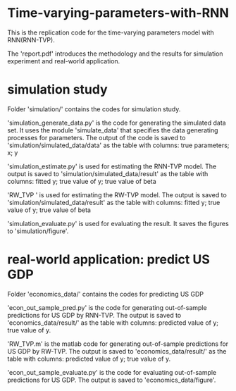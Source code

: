 # Time-varying-parameters-with-RNN

This is the replication code for the time-varying parameters model with RNN(RNN-TVP).

The 'report.pdf' introduces the methodology and the results for simulation experiment and real-world application.

# simulation study

Folder 'simulation/' contains the codes for simulation study.

'simulation_generate_data.py' is the code for generating the simulated data set. It uses the module 'simulate_data' that specifies the data generating processes for parameters. The output of the code is saved to 'simulation/simulated_data/data' as the table with columns: true parameters; x; y

'simulation_estimate.py' is used for estimating the RNN-TVP model. The output is saved to 'simulation/simulated_data/result' as the table with columns: fitted y; true value of y; true value of beta

'RW_TVP ' is used for estimating the RW-TVP model. The output is saved to 'simulation/simulated_data/result' as the table with columns: fitted y; true value of y; true value of beta

'simulation_evaluate.py' is used for evaluating the result. It saves the figures to 'simulation/figure'.

# real-world application: predict US GDP

Folder 'economics_data/' contains the codes for predicting US GDP

'econ_out_sample_pred.py' is the code for generating out-of-sample predictions for US GDP by RNN-TVP. The output is saved to 'economics_data/result/' as the table with columns: predicted value of y; true value of y.

'RW_TVP.m' is the matlab code for generating out-of-sample predictions for US GDP by RW-TVP. The output is saved to 'economics_data/result/' as the table with columns: predicted value of y; true value of y.

'econ_out_sample_evaluate.py' is the code for evaluating out-of-sample predictions for US GDP. The output is saved to 'economics_data/figure'.
